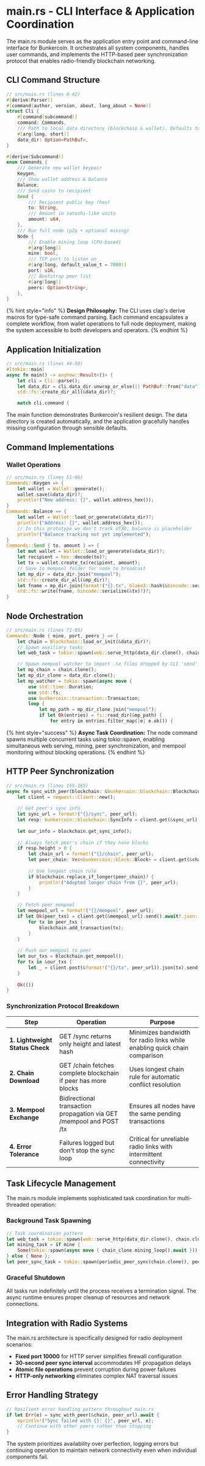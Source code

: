 # main.rs - CLI Interface & Application Coordination

The main.rs module serves as the application entry point and command-line interface for Bunkercoin. It orchestrates all system components, handles user commands, and implements the HTTP-based peer synchronization protocol that enables radio-friendly blockchain networking.

## CLI Command Structure

```rust
// src/main.rs (lines 8-42)
#[derive(Parser)]
#[command(author, version, about, long_about = None)]
struct Cli {
    #[command(subcommand)]
    command: Commands,
    /// Path to local data directory (blockchain & wallet). Defaults to ./data
    #[arg(long, short)]
    data_dir: Option<PathBuf>,
}

#[derive(Subcommand)]
enum Commands {
    /// Generate new wallet keypair
    Keygen,
    /// Show wallet address & balance
    Balance,
    /// Send coins to recipient
    Send {
        /// Recipient public key (hex)
        to: String,
        /// Amount in satoshi-like units
        amount: u64,
    },
    /// Run full node (p2p + optional mining)
    Node {
        /// Enable mining loop (CPU-based)
        #[arg(long)]
        mine: bool,
        /// TCP port to listen on
        #[arg(long, default_value_t = 7000)]
        port: u16,
        /// Bootstrap peer list
        #[arg(long)]
        peers: Option<String>,
    },
}
```

{% hint style="info" %}
**Design Philosophy:** The CLI uses clap's derive macros for type-safe command parsing. Each command encapsulates a complete workflow, from wallet operations to full node deployment, making the system accessible to both developers and operators.
{% endhint %}

## Application Initialization

```rust
// src/main.rs (lines 44-50)
#[tokio::main]
async fn main() -> anyhow::Result<()> {
    let cli = Cli::parse();
    let data_dir = cli.data_dir.unwrap_or_else(|| PathBuf::from("data"));
    std::fs::create_dir_all(&data_dir)?;

    match cli.command {
```

The main function demonstrates Bunkercoin's resilient design. The data directory is created automatically, and the application gracefully handles missing configuration through sensible defaults.

## Command Implementations

### Wallet Operations

```rust
// src/main.rs (lines 51-66)
Commands::Keygen => {
    let wallet = Wallet::generate();
    wallet.save(&data_dir)?;
    println!("New address: {}", wallet.address_hex());
}
Commands::Balance => {
    let wallet = Wallet::load_or_generate(&data_dir)?;
    println!("Address: {}", wallet.address_hex());
    // In this prototype we don't track UTXO; balance is placeholder
    println!("Balance tracking not yet implemented");
}
Commands::Send { to, amount } => {
    let mut wallet = Wallet::load_or_generate(&data_dir)?;
    let recipient = hex::decode(to)?;
    let tx = wallet.create_tx(recipient, amount);
    // Save to mempool folder for node to broadcast
    let mp_dir = data_dir.join("mempool");
    std::fs::create_dir_all(&mp_dir)?;
    let fname = mp_dir.join(format!("{}.tx", blake3::hash(&bincode::serialize(&tx)?)));
    std::fs::write(fname, bincode::serialize(&tx)?)?;
}
```

## Node Orchestration

```rust
// src/main.rs (lines 71-85)
Commands::Node { mine, port, peers } => {
    let chain = Blockchain::load_or_init(&data_dir)?;
    // Spawn auxiliary tasks
    let web_task = tokio::spawn(web::serve_http(data_dir.clone(), chain.clone()));

    // Spawn mempool watcher to import .tx files dropped by CLI 'send'
    let mp_chain = chain.clone();
    let mp_dir_clone = data_dir.clone();
    let mp_watcher = tokio::spawn(async move {
        use std::time::Duration;
        use std::fs;
        use bunkercoin::transaction::Transaction;
        loop {
            let mp_path = mp_dir_clone.join("mempool");
            if let Ok(entries) = fs::read_dir(&mp_path) {
                for entry in entries.filter_map(|e| e.ok()) {
```

{% hint style="success" %}
**Async Task Coordination:** The node command spawns multiple concurrent tasks using tokio::spawn, enabling simultaneous web serving, mining, peer synchronization, and mempool monitoring without blocking operations.
{% endhint %}

## HTTP Peer Synchronization

```rust
// src/main.rs (lines 155-185)
async fn sync_with_peer(blockchain: &bunkercoin::blockchain::Blockchain, peer_url: &str) -> Result<(), Box<dyn std::error::Error>> {
    let client = reqwest::Client::new();
    
    // Get peer's sync info
    let sync_url = format!("{}/sync", peer_url);
    let resp: bunkercoin::blockchain::SyncInfo = client.get(&sync_url).send().await?.json().await?;
    
    let our_info = blockchain.get_sync_info();
    
    // Always fetch peer's chain if they have blocks
    if resp.height > 0 {
        let chain_url = format!("{}/chain", peer_url);
        let peer_chain: Vec<bunkercoin::block::Block> = client.get(&chain_url).send().await?.json().await?;
        
        // Use longest chain rule
        if blockchain.replace_if_longer(peer_chain)? {
            println!("Adopted longer chain from {}", peer_url);
        }
    }

    // Fetch peer mempool
    let mempool_url = format!("{}/mempool", peer_url);
    if let Ok(peer_txs) = client.get(&mempool_url).send().await?.json::<Vec<bunkercoin::transaction::Transaction>>().await {
        for tx in peer_txs {
            blockchain.add_transaction(tx);
        }
    }
    
    // Push our mempool to peer
    let our_txs = blockchain.get_mempool();
    for tx in &our_txs {
        let _ = client.post(&format!("{}/tx", peer_url)).json(tx).send().await;
    }
    
    Ok(())
}
```

### Synchronization Protocol Breakdown

| Step | Operation | Purpose |
|------|-----------|---------|
| **1. Lightweight Status Check** | GET /sync returns only height and latest hash | Minimizes bandwidth for radio links while enabling quick chain comparison |
| **2. Chain Download** | GET /chain fetches complete blockchain if peer has more blocks | Uses longest chain rule for automatic conflict resolution |
| **3. Mempool Exchange** | Bidirectional transaction propagation via GET /mempool and POST /tx | Ensures all nodes have the same pending transactions |
| **4. Error Tolerance** | Failures logged but don't stop the sync loop | Critical for unreliable radio links with intermittent connectivity |

## Task Lifecycle Management

The main.rs module implements sophisticated task coordination for multi-threaded operation:

### Background Task Spawning

```rust
// Task coordination pattern
let web_task = tokio::spawn(web::serve_http(data_dir.clone(), chain.clone()));
let mining_task = if mine {
    Some(tokio::spawn(async move { chain_clone.mining_loop().await }))
} else { None };
let peer_sync_task = tokio::spawn(periodic_peer_sync(chain.clone(), peers));
```

### Graceful Shutdown

All tasks run indefinitely until the process receives a termination signal. The async runtime ensures proper cleanup of resources and network connections.

## Integration with Radio Systems

The main.rs architecture is specifically designed for radio deployment scenarios:

- **Fixed port 10000** for HTTP server simplifies firewall configuration
- **30-second peer sync interval** accommodates HF propagation delays
- **Atomic file operations** prevent corruption during power failures
- **HTTP-only networking** eliminates complex NAT traversal issues

## Error Handling Strategy

```rust
// Resilient error handling pattern throughout main.rs
if let Err(e) = sync_with_peer(&chain, peer_url).await {
    eprintln!("Sync failed with {}: {}", peer_url, e);
    // Continue with other peers rather than stopping
}
```

The system prioritizes availability over perfection, logging errors but continuing operation to maintain network connectivity even when individual components fail. 